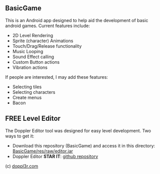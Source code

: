 BasicGame
---------------

This is an Android app designed to help aid the development of basic android games. Current features include:

  - 2D Level Rendering
  - Sprite (character) Animations
  - Touch/Drag/Release functionality
  - Music Looping
  - Sound Effect calling
  - Custom Button actions
  - Vibration actions

If people are interested, I may add these features:

  - Selecting tiles
  - Selecting characters
  - Create menus
  - Bacon

## FREE Level Editor ##
The Doppler Editor tool was designed for easy level development. Two ways to get it:

  - Download this repository (BasicGame) and access it in this directory: [BasicGame/res/raw/editor.jar](https://github.com/doppl3r/BasicGame/raw/master/res/raw/editor.jar)
  - Doppler Editor **STAR IT**: [github repository](https://github.com/doppl3r/editor)

(c) [doppl3r.com](http://doppl3r.com)